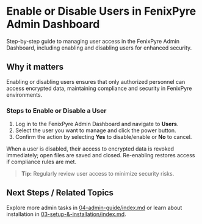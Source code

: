 # Enable or Disable Users in FenixPyre Admin Dashboard

Step-by-step guide to managing user access in the FenixPyre Admin Dashboard, including enabling and disabling users for enhanced security.


## Why it matters
Enabling or disabling users ensures that only authorized personnel can access encrypted data, maintaining compliance and security in FenixPyre environments.

### Steps to Enable or Disable a User
1. Log in to the FenixPyre Admin Dashboard and navigate to **Users**.
2. Select the user you want to manage and click the power button.
3. Confirm the action by selecting **Yes** to disable/enable or **No** to cancel.

<!-- IMG: ./media/04-admin-guide/user-power-button.png | Alt: FenixPyre Admin Dashboard user management interface -->

When a user is disabled, their access to encrypted data is revoked immediately; open files are saved and closed. Re-enabling restores access if compliance rules are met.

> **Tip:** Regularly review user access to minimize security risks.

## Next Steps / Related Topics
Explore more admin tasks in [04-admin-guide/index.md](../index.md) or learn about installation in [03-setup-&-installation/index.md](../03-setup-&-installation/index.md).